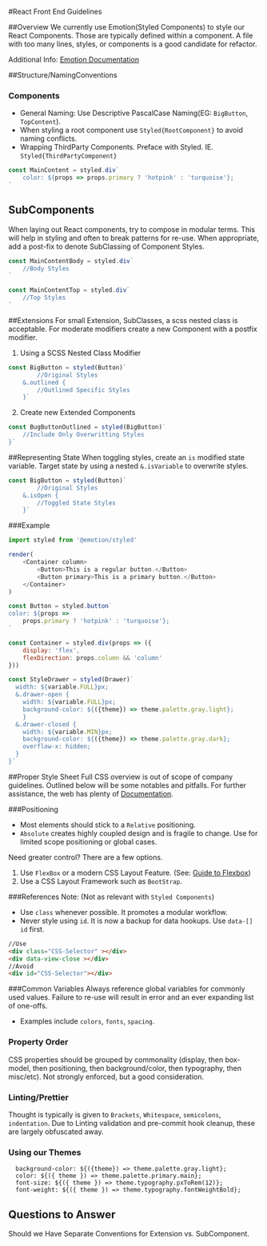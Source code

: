 #React Front End Guidelines

##Overview
We currently use Emotion(Styled Components) to style our React Components.
Those are typically defined within a component. 
A file with too many lines, styles, or components is a good candidate for refactor.

Additional Info: [Emotion Documentation](https://emotion.sh/docs/styled)

##Structure/NamingConventions
### Components
- General Naming: Use Descriptive PascalCase Naming(EG: `BigButton`, `TopContent`). 
- When styling a root component use `Styled{RootComponent}` to avoid naming conflicts.
- Wrapping ThirdParty Components. Preface with Styled. IE. `Styled{ThirdPartyComponent}`


````javascript
const MainContent = styled.div`
    color: ${props => props.primary ? 'hotpink' : 'turquoise'};
`
````

## SubComponents
When laying out React components, try to compose in modular terms.
This will help in styling and often to break patterns for re-use.
When appropriate, add a post-fix to denote SubClassing of Component Styles.

```javascript
const MainContentBody = styled.div`
    //Body Styles
`

const MainContentTop = styled.div`
    //Top Styles
`
```

##Extensions
For small Extension, SubClasses, a scss nested class is acceptable.
For moderate modifiers create a new Component with a postfix modifier.
1) Using a SCSS Nested Class Modifier
````javascript
const BigButton = styled(Button)`
        //Original Styles
    &.outlined {
        //Outlined Specific Styles
    }`
````

2) Create new Extended Components
````javascript
const BugButtonOutlined = styled(BigButton)`
    //Include Only Overwritting Styles
}`

````

##Representing State
When toggling styles, create an `is` modified state variable.
Target state by using a nested `&.isVariable` to overwrite styles.
````javascript
const BigButton = styled(Button)`
        //Original Styles
    &.isOpen {
        //Toggled State Styles
    }`
````


###Example
```javascript
import styled from '@emotion/styled'

render(
    <Container column>
        <Button>This is a regular button.</Button>
        <Button primary>This is a primary button.</Button>
    </Container>
)

const Button = styled.button`
color: ${props =>
    props.primary ? 'hotpink' : 'turquoise'};
`

const Container = styled.div(props => ({
    display: 'flex',
    flexDirection: props.column && 'column'
}))

const StyleDrawer = styled(Drawer)`
  width: ${variable.FULL}px;
  &.drawer-open {
    width: ${variable.FULL}px;
    background-color: ${({theme}) => theme.palette.gray.light};  
    }
  &.drawer-closed {
    width: ${variable.MIN}px;
    background-color: ${({theme}) => theme.palette.gray.dark};  
    overflow-x: hidden;
  }
}`
```

##Proper Style Sheet
Full CSS overview is out of scope of company guidelines. 
Outlined below will be some notables and pitfalls. 
For further assistance, the web has plenty of [Documentation](https://developer.mozilla.org/en-US/docs/Learn/CSS/).

###Positioning
- Most elements should stick to a `Relative` positioning. 
- `Absolute` creates highly coupled design and is fragile to change. Use for limited scope positioning or global cases.

 Need greater control? There are a few options.
1) Use `FlexBox` or a modern CSS Layout Feature. (See: [Guide to Flexbox](https://css-tricks.com/snippets/css/a-guide-to-flexbox/))
2) Use a CSS Layout Framework such as `BootStrap`.

###References
Note: (Not as relevant with `Styled Components`)
- Use `class` whenever possible. It promotes a modular workflow.
- Never style using `id`. It is now a backup for data hookups. Use `data-[]` `id` first.
````html
//Use
<div class="CSS-Selector" ></div>
<div data-view-close ></div>
//Avoid
<div id="CSS-Selector"></div>
````

###Common Variables
Always reference global variables for commonly used values.
Failure to re-use will result in error and an ever expanding list of one-offs.
- Examples include `colors`, `fonts`, `spacing`.

### Property Order
CSS properties should be grouped by commonality (display, then box-model, then positioning, then background/color, then typography, then misc/etc).
Not strongly enforced, but a good consideration.

### Linting/Prettier
Thought is typically is given to `Brackets`, `Whitespace`, `semicolons`, `indentation`.
Due to Linting validation and pre-commit hook cleanup, these are largely obfuscated away.

### Using our Themes
```
  background-color: ${({theme}) => theme.palette.gray.light};
  color: ${({ theme }) => theme.palette.primary.main};
  font-size: ${({ theme }) => theme.typography.pxToRem(12)};
  font-weight: ${({ theme }) => theme.typography.fontWeightBold};
```

## Questions to Answer
Should we Have Separate Conventions for Extension vs. SubComponent.
